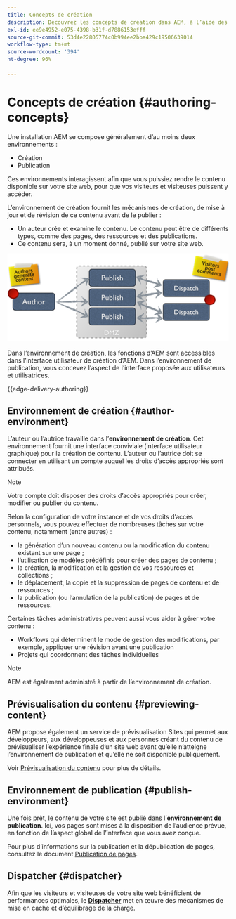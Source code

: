 ```yaml
---
title: Concepts de création
description: Découvrez les concepts de création dans AEM, à l’aide des environnements de création, de prévisualisation et de publication.
exl-id: ee9e4952-e075-4398-b31f-d7886153efff
source-git-commit: 53d4e22805774c0b994ee2bba429c19506639014
workflow-type: tm+mt
source-wordcount: '394'
ht-degree: 96%

---
```



# Concepts de création {#authoring-concepts}

Une installation AEM se compose généralement d’au moins deux environnements :

* Création
* Publication

Ces environnements interagissent afin que vous puissiez rendre le contenu disponible sur votre site web, pour que vos visiteurs et visiteuses puissent y accéder.

L’environnement de création fournit les mécanismes de création, de mise à jour et de révision de ce contenu avant de le publier :

* Un auteur crée et examine le contenu. Le contenu peut être de différents types, comme des pages, des ressources et des publications.
* Ce contenu sera, à un moment donné, publié sur votre site web.

![Diagramme de l’auteur, de l’éditeur et des dispatchers](/help/sites-cloud/authoring/assets/author-publish.png)

Dans l’environnement de création, les fonctions d’AEM sont accessibles dans l’interface utilisateur de création d’AEM. Dans l’environnement de publication, vous concevez l’aspect de l’interface proposée aux utilisateurs et utilisatrices.

{{edge-delivery-authoring}}

## Environnement de création {#author-environment}

L’auteur ou l’autrice travaille dans l’**environnement de création**. Cet environnement fournit une interface conviviale (interface utilisateur graphique) pour la création de contenu. L’auteur ou l’autrice doit se connecter en utilisant un compte auquel les droits d’accès appropriés sont attribués.

>[!NOTE]
>
>Votre compte doit disposer des droits d’accès appropriés pour créer, modifier ou publier du contenu.

Selon la configuration de votre instance et de vos droits d’accès personnels, vous pouvez effectuer de nombreuses tâches sur votre contenu, notamment (entre autres) :

* la génération d’un nouveau contenu ou la modification du contenu existant sur une page ;
* l’utilisation de modèles prédéfinis pour créer des pages de contenu ;
* la création, la modification et la gestion de vos ressources et collections ;
* le déplacement, la copie et la suppression de pages de contenu et de ressources ;
* la publication (ou l’annulation de la publication) de pages et de ressources.

Certaines tâches administratives peuvent aussi vous aider à gérer votre contenu :

* Workflows qui déterminent le mode de gestion des modifications, par exemple, appliquer une révision avant une publication
* Projets qui coordonnent des tâches individuelles

>[!NOTE]
>
>AEM est également administré à partir de l’environnement de création.

## Prévisualisation du contenu {#previewing-content}

AEM propose également un service de prévisualisation Sites qui permet aux développeurs, aux développeuses et aux personnes créant du contenu de prévisualiser l’expérience finale d’un site web avant qu’elle n’atteigne l’environnement de publication et qu’elle ne soit disponible publiquement.

Voir [Prévisualisation du contenu](/help/sites-cloud/authoring/fundamentals/previewing-content.md) pour plus de détails.

## Environnement de publication {#publish-environment}

Une fois prêt, le contenu de votre site est publié dans l’**environnement de publication**. Ici, vos pages sont mises à la disposition de l’audience prévue, en fonction de l’aspect global de l’interface que vous avez conçue.

Pour plus d’informations sur la publication et la dépublication de pages, consultez le document [Publication de pages](/help/sites-cloud/authoring/fundamentals/publishing-pages.md).

## Dispatcher {#dispatcher}

Afin que les visiteurs et visiteuses de votre site web bénéficient de performances optimales, le **[Dispatcher](/help/implementing/dispatcher/overview.md)** met en œuvre des mécanismes de mise en cache et d’équilibrage de la charge.
